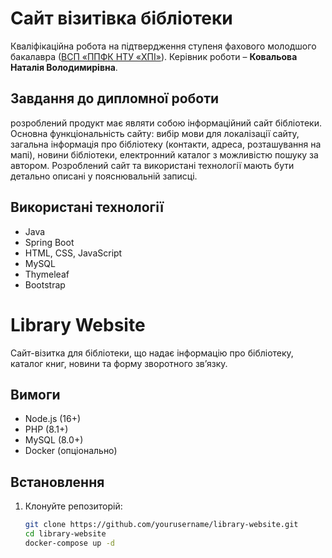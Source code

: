 # Сайт візитівка бібліотеки
Кваліфікаційна робота на підтвердження ступеня фахового молодшого  бакалавра ([ВСП «ППФК НТУ «ХПІ»](http://polytechnic.poltava.ua)). Керівник  роботи – **Ковальова Наталія Володимирівна**. 
## Завдання до дипломної роботи  
розроблений продукт має являти собою інформаційний сайт бібліотеки. Основна функціональність сайту: вибір мови для локалізації сайту, загальна інформація про бібліотеку (контакти, адреса, розташування на мапі), новини бібліотеки, електронний каталог з можливістю пошуку за автором. Розроблений сайт та використані технології мають бути детально описані у пояснювальній записці.
## Використані технології 
* Java
* Spring Boot
* HTML, CSS, JavaScript
* MySQL
* Thymeleaf
* Bootstrap
# Library Website

Сайт-візитка для бібліотеки, що надає інформацію про бібліотеку, каталог книг, новини та форму зворотного зв’язку.

## Вимоги
- Node.js (16+)
- PHP (8.1+)
- MySQL (8.0+)
- Docker (опціонально)

## Встановлення
1. Клонуйте репозиторій:
   ```bash
   git clone https://github.com/yourusername/library-website.git
   cd library-website
   docker-compose up -d
